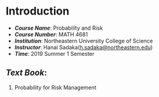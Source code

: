 # Introduction

- ***Course Name***: Probability and Risk
- ***Course Number***: MATH 4681
- ***Institution***: Northeastern University College of Science
- ***Instructor***: Hanai Sadaka(h.sadaka@northeastern.edu)
- ***Time***: 2019 Summer 1 Semester
## ***Text Book***: 
1. Probability for Risk Management
